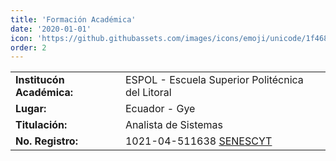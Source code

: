 ```yaml
---
title: 'Formación Académica'
date: '2020-01-01'
icon: 'https://github.githubassets.com/images/icons/emoji/unicode/1f468-1f393.png?v8'
order: 2
---
```

<table>
    <tr>
        <td><b>Institucón Académica:</b></td>
        <td>ESPOL - Escuela Superior Politécnica del Litoral</td>
    </tr>
    <tr>        
        <td><b>Lugar:</b></td>
        <td>Ecuador - Gye</td>
    </tr>    
    <tr>
        <td><b>Titulación:</b></td>
        <td>Analista de Sistemas</td>
    </tr>    
    <tr>
        <td><b>No. Registro:</b></td>
        <td>1021-04-511638 
        <a href="https://www.senescyt.gob.ec/consulta-titulos-web/" 
           title="Consultar títulos académicos">SENESCYT</a></td>
    </tr>    
</table>
